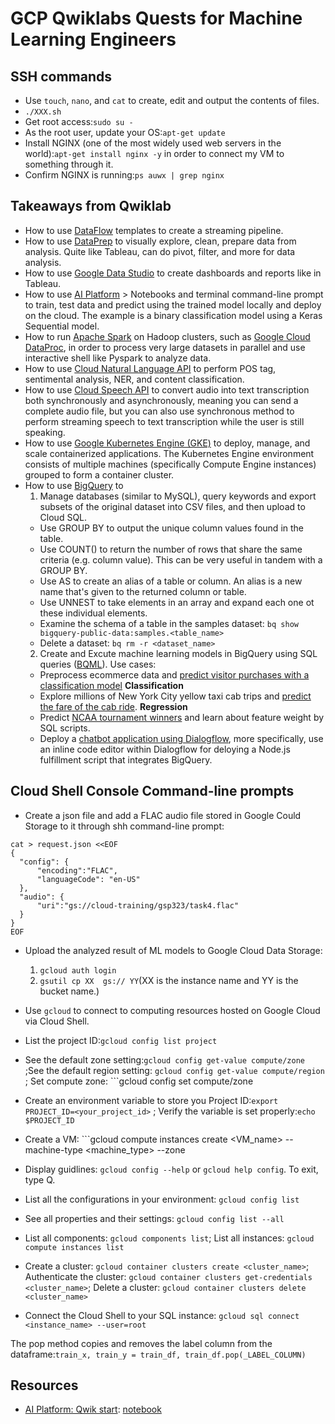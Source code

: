 # GCP Qwiklabs Quests for Machine Learning Engineers

## SSH commands
- Use ```touch```, ```nano```, and ```cat``` to create, edit and output the contents of files.  
- ```./XXX.sh```  
- Get root access:```sudo su -``` 
- As the root user, update your OS:```apt-get update```   
- Install NGINX (one of the most widely used web servers in the world):```apt-get install nginx -y``` in order to connect my VM to something through it.  
- Confirm NGINX is running:```ps auwx | grep nginx```  

## Takeaways from Qwiklab
- How to use [DataFlow](https://google.qwiklabs.com/focuses/1101?parent=catalog) templates to create a streaming pipeline.
- How to use [DataPrep](https://google.qwiklabs.com/focuses/584?parent=catalog) to visually explore, clean, prepare data from analysis. Quite like Tableau, can do pivot, filter, and more for data analysis.
- How to use [Google Data Studio](https://run.qwiklabs.com/focuses/3614?parent=catalog) to create dashboards and reports like in Tableau.
- How to use [AI Platform](https://google.qwiklabs.com/focuses/581?parent=catalog) > Notebooks and terminal command-line prompt to train, test data and predict using the trained model locally and deploy on the cloud. The example is a binary classification model using a Keras Sequential model.
- How to run [Apache Spark](https://google.qwiklabs.com/focuses/3390?parent=catalog) on Hadoop clusters, such as [Google Cloud DataProc](https://google.qwiklabs.com/focuses/585?parent=catalog), in order to process very large datasets in parallel and use interactive shell like Pyspark to analyze data.
- How to use [Cloud Natural Language API](https://google.qwiklabs.com/focuses/582?parent=catalog) to perform POS tag, sentimental analysis, NER, and content classification.
- How to use [Cloud Speech API](https://google.qwiklabs.com/focuses/588?parent=catalog) to convert audio into text transcription both synchronously and asynchronously, meaning you can send a complete audio file, but you can also use synchronous method to perform streaming speech to text transcription while the user is still speaking.  
- How to use [Google Kubernetes Engine (GKE)](https://google.qwiklabs.com/focuses/878?parent=catalog) to deploy, manage, and scale containerized applications. The Kubernetes Engine environment consists of multiple machines (specifically Compute Engine instances) grouped to form a container cluster.
- How to use [BigQuery](https://run.qwiklabs.com/focuses/2802?parent=catalog) to 
  1. Manage databases (similar to MySQL), query keywords and export subsets of the original dataset into CSV files, and then upload to Cloud SQL.
    - Use GROUP BY to output the unique column values found in the table.
    - Use COUNT() to return the number of rows that share the same criteria (e.g. column value). This can be very useful in tandem with a GROUP BY.
    - Use AS to create an alias of a table or column. An alias is a new name that's given to the returned column or table.
    - Use UNNEST to take elements in an array and expand each one ot these individual elements.
    - Examine the schema of a table in the samples dataset: ```bq show bigquery-public-data:samples.<table_name>```
    - Delete a dataset: ```bq rm -r <dataset_name>```
  2. Create and Excute machine learning models in BigQuery using SQL queries ([BQML](https://google.qwiklabs.com/focuses/2157?parent=catalog)). Use cases: 
    - Preprocess ecommerce data and [predict visitor purchases with a classification model](https://google.qwiklabs.com/focuses/1794?parent=catalog) **Classification**
    - Explore millions of New York City yellow taxi cab trips and [predict the fare of the cab ride](https://google.qwiklabs.com/focuses/1797?parent=catalog). **Regression**
    - Predict [NCAA tournament winners](https://google.qwiklabs.com/focuses/4337?parent=catalog) and learn about feature weight by SQL scripts.
    - Deploy a [chatbot application using Dialogflow](https://google.qwiklabs.com/focuses/4414?parent=catalog), more specifically, use an inline code editor within Dialogflow for deloying a Node.js fulfillment script that integrates BigQuery.

## Cloud Shell Console Command-line prompts
- Create a json file and add a FLAC audio file stored in Google Could Storage to it through shh command-line prompt:
```
cat > request.json <<EOF
{
  "config": {
      "encoding":"FLAC",
      "languageCode": "en-US"
  },
  "audio": {
      "uri":"gs://cloud-training/gsp323/task4.flac"
  }
}
EOF
```
- Upload the analyzed result of ML models to Google Cloud Data Storage:  
  1. ```gcloud auth login```  
  2. ```gsutil cp XX  gs:// YY```(XX is the instance name and YY is the bucket name.)  

- Use ```gcloud``` to connect to computing resources hosted on Google Cloud via Cloud Shell.  
- List the project ID:```gcloud config list project```  
- See the default zone setting:```gcloud config get-value compute/zone``` ;See the default region setting: ```gcloud config get-value compute/region``` ; Set compute zone: ```gcloud config set compute/zone <zone>
- Create an environment variable to store you Project ID:```export PROJECT_ID=<your_project_id>```  ; Verify the variable is set properly:```echo $PROJECT_ID``` 
- Create a VM: ```gcloud compute instances create <VM_name> --machine-type <machine_type> --zone <zone>
- Display guidlines: ```gcloud config --help``` or ```gcloud help config```. To exit, type Q.
- List all the configurations in your environment: ```gcloud config list```
- See all properties and their settings: ```gcloud config list --all```
- List all components: ```gcloud components list```; List all instances: ```gcloud compute instances list```
- Create a cluster: ```gcloud container clusters create <cluster_name>```; Authenticate the cluster: ```gcloud container clusters get-credentials <cluster_name>```; Delete a cluster: ```gcloud container clusters delete <cluster_name>```
- Connect the Cloud Shell to your SQL instance: ```gcloud sql connect <instance_name> --user=root```


The pop method copies and removes the label column from the dataframe:```train_x, train_y = train_df, train_df.pop(_LABEL_COLUMN)```

## Resources
- [AI Platform: Qwik start](https://google.qwiklabs.com/focuses/581?parent=catalog): [notebook](https://github.com/fangyiyu/Google_Cloud_Platform/blob/main/ai_platform_classification_Tenforflow.py)

